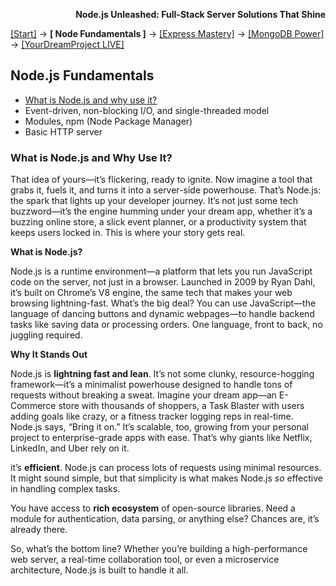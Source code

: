**<p align="right">Node.js Unleashed: Full-Stack Server Solutions That Shine</p>**

[[Start]](../Introduction.md) → **[ Node Fundamentals ]** → [[Express Mastery]](#express) → [[MongoDB Power]](#mongodb) → [[YourDreamProject LIVE]](#project)

## Node.js Fundamentals
* [What is Node.js and why use it?](#what-is-nodejs-and-why-use-it)
* Event-driven, non-blocking I/O, and single-threaded model
* Modules, npm (Node Package Manager)
* Basic HTTP server

### What is Node.js and Why Use It?

That idea of yours—it’s flickering, ready to ignite. Now imagine a tool that grabs it, fuels it, and turns it into a server-side powerhouse. That’s Node.js: the spark that lights up your developer journey. It’s not just some tech buzzword—it’s the engine humming under your dream app, whether it’s a buzzing online store, a slick event planner, or a productivity system that keeps users locked in. This is where your story gets real.

**What is Node.js?**

Node.js is a runtime environment—a platform that lets you run JavaScript code on the server, not just in a browser. Launched in 2009 by Ryan Dahl, it’s built on Chrome’s V8 engine, the same tech that makes your web browsing lightning-fast. What’s the big deal? You can use JavaScript—the language of dancing buttons and dynamic webpages—to handle backend tasks like saving data or processing orders. One language, front to back, no juggling required.

**Why It Stands Out**

Node.js is **lightning fast and lean**. It’s not some clunky, resource-hogging framework—it’s a minimalist powerhouse designed to handle tons of requests without breaking a sweat. Imagine your dream app—an E-Commerce store with thousands of shoppers, a Task Blaster with users adding goals like crazy, or a fitness tracker logging reps in real-time. Node.js says, “Bring it on.” 
It’s scalable, too, growing from your personal project to enterprise-grade apps with ease. That’s why giants like Netflix, LinkedIn, and Uber rely on it.

it’s **efficient**. Node.js can process lots of requests using minimal resources. It might sound simple, but that simplicity is what makes Node.js *so* effective in handling complex tasks.

You have access to **rich ecosystem** of open-source libraries. Need a module for authentication, data parsing, or anything else? Chances are, it’s already there.

So, what’s the bottom line? Whether you’re building a high-performance web server, a real-time collaboration tool, or even a microservice architecture, Node.js is built to handle it all. 
